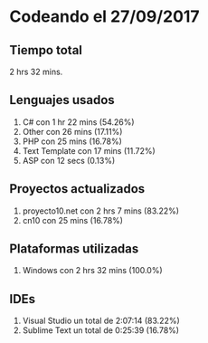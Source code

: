 # Codeando el 27/09/2017

## Tiempo total
2 hrs 32 mins.

## Lenguajes usados
1. C# con 1 hr 22 mins (54.26%)
1. Other con 26 mins (17.11%)
1. PHP con 25 mins (16.78%)
1. Text Template con 17 mins (11.72%)
1. ASP con 12 secs (0.13%)

## Proyectos actualizados
1. proyecto10.net con 2 hrs 7 mins (83.22%)
1. cn10 con 25 mins (16.78%)

## Plataformas utilizadas
1. Windows con 2 hrs 32 mins (100.0%)

## IDEs
1. Visual Studio un total de 2:07:14 (83.22%)
1. Sublime Text un total de 0:25:39 (16.78%)
